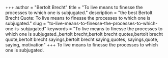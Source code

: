 +++
author = "Bertolt Brecht"
title = "To live means to finesse the processes to which one is subjugated."
description = "the best Bertolt Brecht Quote: To live means to finesse the processes to which one is subjugated."
slug = "to-live-means-to-finesse-the-processes-to-which-one-is-subjugated"
keywords = "To live means to finesse the processes to which one is subjugated.,bertolt brecht,bertolt brecht quotes,bertolt brecht quote,bertolt brecht sayings,bertolt brecht saying,quotes, sayings,quote, saying, motivation"
+++
To live means to finesse the processes to which one is subjugated.
